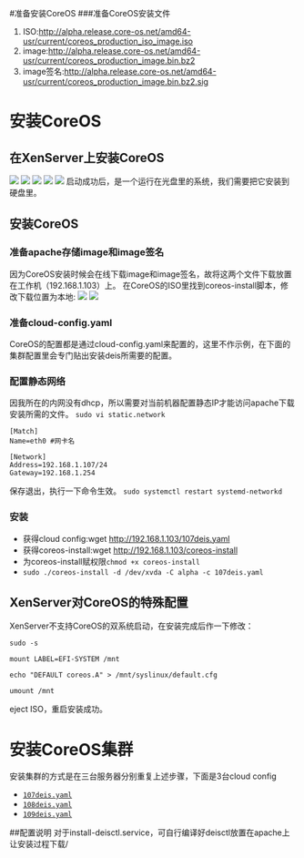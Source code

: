 #准备安装CoreOS
###准备CoreOS安装文件
1. ISO:http://alpha.release.core-os.net/amd64-usr/current/coreos_production_iso_image.iso
2. image:http://alpha.release.core-os.net/amd64-usr/current/coreos_production_image.bin.bz2
3. image签名:http://alpha.release.core-os.net/amd64-usr/current/coreos_production_image.bin.bz2.sig

# 安装CoreOS
## 在XenServer上安装CoreOS
![](https://raw.githubusercontent.com/wiselyman/deis-installation/master/01resources/xenserver1.jpg)
![](https://raw.githubusercontent.com/wiselyman/deis-installation/master/01resources/xenserver2.jpg)
![](https://raw.githubusercontent.com/wiselyman/deis-installation/master/01resources/xenserver3.jpg)
![](https://raw.githubusercontent.com/wiselyman/deis-installation/master/01resources/xenserver4.jpg)
![](https://raw.githubusercontent.com/wiselyman/deis-installation/master/01resources/xenserver5.jpg)
启动成功后，是一个运行在光盘里的系统，我们需要把它安装到硬盘里。
## 安装CoreOS
### 准备apache存储image和image签名
因为CoreOS安装时候会在线下载image和image签名，故将这两个文件下载放置在工作机（192.168.1.103）上。
在CoreOS的ISO里找到coreos-install脚本，修改下载位置为本地:
![](https://raw.githubusercontent.com/wiselyman/deis-installation/master/01resources/coreos-install1.jpg)
![](https://raw.githubusercontent.com/wiselyman/deis-installation/master/01resources/coreos-install2.jpg)
### 准备cloud-config.yaml
CoreOS的配置都是通过cloud-config.yaml来配置的，这里不作示例，在下面的集群配置里会专门贴出安装deis所需要的配置。
### 配置静态网络
因我所在的内网没有dhcp，所以需要对当前机器配置静态IP才能访问apache下载安装所需的文件。
`sudo vi static.network  `
```
[Match]
Name=eth0 #网卡名

[Network]
Address=192.168.1.107/24
Gateway=192.168.1.254
```
保存退出，执行一下命令生效。
`sudo systemctl restart systemd-networkd`
### 安装
- 获得cloud config:wget http://192.168.1.103/107deis.yaml
- 获得coreos-install:wget http://192.168.1.103/coreos-install
- 为coreos-install赋权限`chmod +x coreos-install`
- `sudo ./coreos-install -d /dev/xvda -C alpha -c 107deis.yaml`

## XenServer对CoreOS的特殊配置
XenServer不支持CoreOS的双系统启动，在安装完成后作一下修改：
```
sudo -s

mount LABEL=EFI-SYSTEM /mnt

echo "DEFAULT coreos.A" > /mnt/syslinux/default.cfg

umount /mnt
```
eject ISO，重启安装成功。

# 安装CoreOS集群
安装集群的方式是在三台服务器分别重复上述步骤，下面是3台cloud config
- [`107deis.yaml`](https://github.com/wiselyman/deis-installation/blob/master/01resources/107deis.yaml)
- [`108deis.yaml`](https://github.com/wiselyman/deis-installation/blob/master/01resources/108deis.yaml)
- [`109deis.yaml`](https://github.com/wiselyman/deis-installation/blob/master/01resources/109deis.yaml)

##配置说明
对于install-deisctl.service，可自行编译好deisctl放置在apache上让安装过程下载/